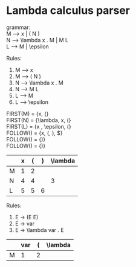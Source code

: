 # Lambda calculus parser
grammar: <br>
M ⟶ x | ( N ) <br>
N ⟶ \lambda x . M | M L <br>
L ⟶ M | \epsilon <br>

Rules: <br>
1. M ⟶ x <br>
2. M ⟶ ( N ) <br>
3. N ⟶ \lambda x . M <br>
4. N ⟶ M L <br>
5. L ⟶ M <br>
6. L ⟶ \epsilon <br>

FIRST(M) = {x, (} <br>
FIRST(N) = {\lambda, x, (} <br>
FIRST(L) = {x , \epsilon, (} <br>
FOLLOW() = {x, (, ), $} <br>
FOLLOW() = {)} <br>
FOLLOW() = {)} <br>

| | x | ( | ) | \lambda |
| --- | --- | --- | --- | --- |
| M | 1 | 2 | | |
| N | 4 | 4 | | 3
| L | 5 | 5 | 6 | |

Rules: <br>
1. E -> (E E) <br>
2. E -> var <br>
3. E -> \lambda var . E <br>

| | var | ( | \lambda |
| --- | --- | --- | --- |
| M | 1 | 2 | | 
